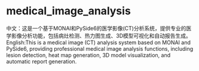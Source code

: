 # medical_image_analysis
中文：这是一个基于MONAI和PySide6的医学影像(CT)分析系统，提供专业的医学影像分析功能，包括病灶检测、热力图生成、3D模型可视化和自动报告生成。 English:This is a medical image (CT) analysis system based on MONAI and PySide6, providing professional medical image analysis functions, including lesion detection, heat map generation, 3D model visualization, and automatic report generation.
